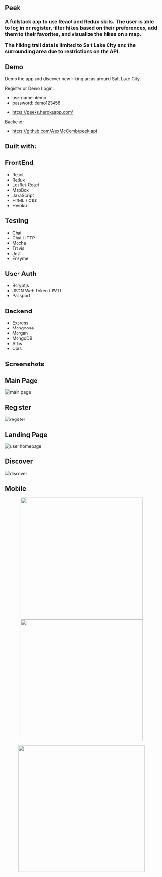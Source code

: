 ## Peek

<h3>A fullstack app to use React and Redux skills. The user is able to log in or register, filter hikes based on their preferences, add them to their favorites, and visualize the hikes on a map.

The hiking trail data is limited to Salt Lake City and the surrounding area due to restrictions on the API.</h3>

## Demo

Demo the app and discover new hiking areas around Salt Lake City.

Register or Demo Login:

- username: demo
- password: demo123456

* https://peeks.herokuapp.com/

Backend:

- https://github.com/AlexMcComb/peek-api

## Built with:

<p align="middle">
<h2>FrontEnd</h2>

- React
- Redux
- Leaflet-React
- MapBox
- JavaScript
- HTML / CSS
- Heroku

<h2>Testing</h2>

- Chai
- Chai-HTTP
- Mocha
- Travis
- Jest
- Enzyme

<h2>User Auth</h2>

- Bcryptjs
- JSON Web Token (JWT)
- Passport

<h2>Backend</h2>

- Express
- Mongoose
- Morgan
- MongoDB
- Atlas
- Cors
  </p>

## Screenshots

<h2>Main Page</h2>

![main page](screenshots/mainPage.png)

<h2>Register</h2>

![register](screenshots/register.png)

<h2>Landing Page</h2>

![user homepage](screenshots/userHomepage.png)

<h2>Discover</h2>

![discover](screenshots/discover.png)

<h2>Mobile</h2>

<p align="middle">
  <img src = "https://github.com/AlexMcComb/peek-client/blob/master/screenshots/mobile.png" width="400" >
   <img src = "https://github.com/AlexMcComb/peek-client/blob/master/screenshots/mobileMain.png" width="400" >
</p>
<p align="middle">
<img src = "https://github.com/AlexMcComb/peek-client/blob/master/screenshots/mobileMap.png" width="416">
</p>
